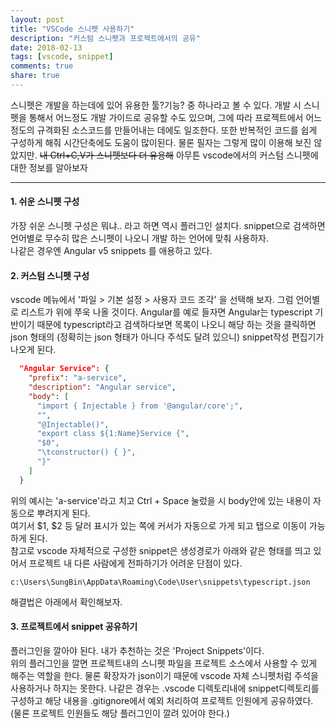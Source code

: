 ```yaml
---
layout: post
title: "VSCode 스니펫 사용하기"
description: "커스텀 스니펫과 프로젝트에서의 공유"
date: 2018-02-13
tags: [vscode, snippet]
comments: true
share: true
---
```


스니펫은 개발을 하는데에 있어 유용한 툴?기능? 중 하나라고 볼 수 있다. 개발 시 스니펫을 통해서 어느정도 개발 가이드로 공유할 수도 있으며, 그에 따라 프로젝트에서 어느정도의 규격화된 소스코드를 만들어내는 데에도 일조한다. 또한 반복적인 코드를 쉽게 구성하게 해줘 시간단축에도 도움이 많이된다. 물론 필자는 그렇게 많이 이용해 보진 않았지만. <del>내 Ctrl+C,V가 스니펫보다 더 유용해</del>  아무튼 vscode에서의 커스텀 스니펫에 대한 정보를 알아보자

--- 
#### 1. 쉬운 스니펫 구성
가장 쉬운 스니펫 구성은 뭐냐.. 라고 하면 역시 플러그인 설치다. snippet으로 검색하면 언어별로 무수히 많은 스니펫이 나오니 개발 하는 언어에 맞춰 사용하자.  
나같은 경우엔 Angular v5 snippets 를 애용하고 있다. 

#### 2. 커스텀 스니펫 구성
vscode 메뉴에서 '파일 > 기본 설정 > 사용자 코드 조각' 을 선택해 보자. 그럼 언어별로 리스트가 위에 쭈욱 나올 것이다. Angular를 예로 들자면 Angular는 typescript 기반이기 때문에 typescript라고 검색하다보면 목록이 나오니 해당 하는 것을 클릭하면 json 형태의 (정확히는 json 형태가 아니다 주석도 달려 있으니) snippet작성 편집기가 나오게 된다.  
```json
  "Angular Service": {
    "prefix": "a-service",
    "description": "Angular service",
    "body": [
      "import { Injectable } from '@angular/core';",
      "",
      "@Injectable()",
      "export class ${1:Name}Service {",
      "$0",
      "\tconstructor() { }",
      "}"
    ]
  }
```
위의 예시는 'a-service'라고 치고 Ctrl + Space 눌렀을 시 body안에 있는 내용이 자동으로 뿌려지게 된다.  
여기서 $1, $2 등 달러 표시가 있는 쪽에 커서가 자동으로 가게 되고 탭으로 이동이 가능하게 된다.  
참고로 vscode 자체적으로 구성한 snippet은 생성경로가 아래와 같은 형태를 띄고 있어서 프로젝트 내 다른 사람에게 전파하기가 어려운 단점이 있다.  
```
c:\Users\SungBin\AppData\Roaming\Code\User\snippets\typescript.json
```
해결법은 아래에서 확인해보자.

#### 3. 프로젝트에서 snippet 공유하기
플러그인을 깔아야 된다. 내가 추천하는 것은 'Project Snippets'이다.  
위의 플러그인을 깔면 프로젝트내의 스니펫 파일을 프로젝트 소스에서 사용할 수 있게 해주는 역할을 한다.
물론 확장자가 json이기 때문에 vscode 자체 스니펫처럼 주석을 사용하거나 하지는 못한다.
나같은 경우는 .vscode 디렉토리내에 snippet디렉토리를 구성하고 해당 내용을 .gitignore에서 예외 처리하여 프로젝트 인원에게 공유하였다. (물론 프로젝트 인원들도 해당 플러그인이 깔려 있어야 한다.)
